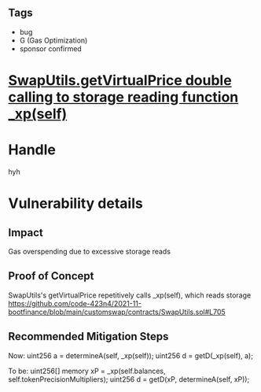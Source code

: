 ## Tags

- bug
- G (Gas Optimization)
- sponsor confirmed

# [SwapUtils.getVirtualPrice double calling to storage reading function _xp(self)](https://github.com/code-423n4/2021-11-bootfinance-findings/issues/193) 

# Handle

hyh


# Vulnerability details

## Impact

Gas overspending due to excessive storage reads

## Proof of Concept

SwapUtils's getVirtualPrice repetitively calls _xp(self), which reads storage
https://github.com/code-423n4/2021-11-bootfinance/blob/main/customswap/contracts/SwapUtils.sol#L705

## Recommended Mitigation Steps

Now:
uint256 a = determineA(self, _xp(self));
uint256 d = getD(_xp(self), a);

To be:
uint256[] memory xP = _xp(self.balances, self.tokenPrecisionMultipliers);
uint256 d = getD(xP, determineA(self, xP));


